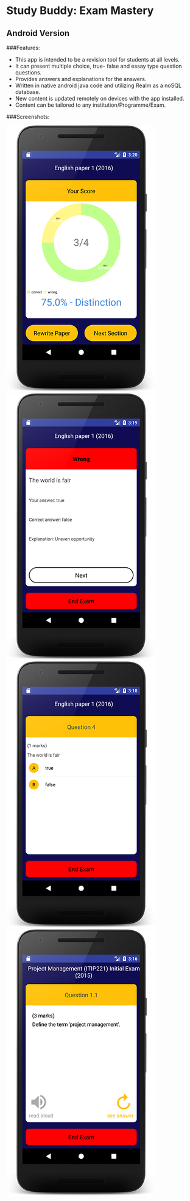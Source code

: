 # Study Buddy: Exam Mastery 
## Android Version

###Features:
- This app is intended to be a revision tool for students at all levels.
- It can present multiple choice, true- false and essay type question questions.
- Provides answers and explanations for the answers. 
- Written in native android java code and utilizing Realm as a noSQL database.
- New content is updated remotely on devices with the app installed.
- Content can be tailored to any institution/Programme/Exam.

###Screenshots:

![image-1](device-2017-05-12-032039.png) ![image-2](device-2017-05-12-031948.png)
![image-3](device-2017-05-12-031859.png) ![image-4](device-2017-05-12-031745.png)
